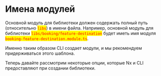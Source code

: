 # Имена модулей

Основной модуль для библиотеки должен содержать полный путь (относительно <mark style="color:red;">`libs`</mark>) в имени файла. Например, основной модуль для библиотеки <mark style="color:red;">`libs/booking/feature-destination`</mark> будет иметь имя модуля <mark style="color:red;">`booking-feature-destination.module.ts`</mark>.

Именно таким образом CLI создает модули, и мы рекомендуем придерживаться этого шаблона.

Теперь давайте рассмотрим некоторые опции, которые Nx и CLI предоставляют при создании библиотеки.
